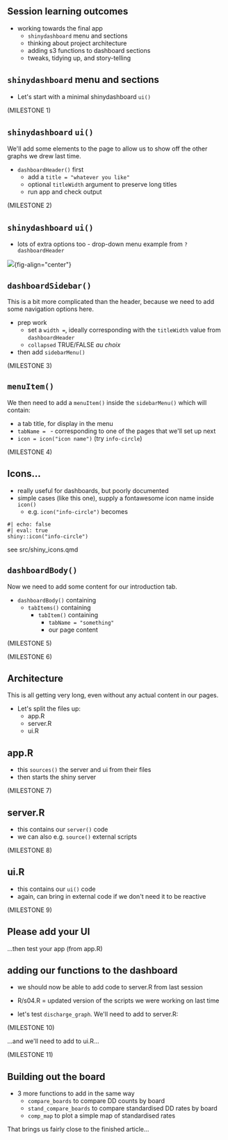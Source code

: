 ## Session learning outcomes

+ working towards the final app
  + `shinydashboard` menu and sections
  + thinking about project architecture
  + adding s3 functions to dashboard sections
  + tweaks, tidying up, and story-telling

  
## `shinydashboard` menu and sections
  
+ Let's start with a minimal shinydashboard `ui()`

(MILESTONE 1)

## `shinydashboard` `ui()`

We'll add some elements to the page to allow us to show off the other graphs we drew last time.

+ `dashboardHeader()` first
  + add a `title = "whatever you like"`
  + optional `titleWidth` argument to preserve long titles
  + run app and check output

(MILESTONE 2)

## `shinydashboard` `ui()`

+ lots of extra options too - drop-down menu example from `?dashboardHeader`

![](../src/images/menu.png){fig-align="center"}

## `dashboardSidebar()`

This is a bit more complicated than the header, because we need to add some navigation options here.

+ prep work
  + set a `width =`, ideally corresponding with the `titleWidth` value from `dashboardHeader`
  + `collapsed` TRUE/FALSE *au choix*
+ then add `sidebarMenu()`

(MILESTONE 3)

## `menuItem()`

We then need to add a `menuItem()` inside the `sidebarMenu()` which will contain:
  + a tab title, for display in the menu
  + `tabName = ` - corresponding to one of the pages that we'll set up next
  + `icon = icon("icon name")` (try `info-circle`)

(MILESTONE 4)

## Icons...
+ really useful for dashboards, but poorly documented
+ simple cases (like this one), supply a fontawesome icon name inside `icon()`
  + e.g. `icon("info-circle")` becomes 
  
```{r}
#| echo: false
#| eval: true
shiny::icon("info-circle")
```
see src/shiny_icons.qmd

## `dashboardBody()`

Now we need to add some content for our introduction tab.

+ `dashboardBody()` containing
  + `tabItems()` containing
    + `tabItem()` containing
      + `tabName = "something"`
      + our page content

(MILESTONE 5)

(MILESTONE 6)

## Architecture

This is all getting very long, even without any actual content in our pages.

+ Let's split the files up:
  + app.R
  + server.R
  + ui.R

## app.R

+ this `sources()` the server and ui from their files
+ then starts the shiny server

(MILESTONE 7)

## server.R

+ this contains our `server()` code
+ we can also e.g. `source()` external scripts

(MILESTONE 8)

## ui.R

+ this contains our `ui()` code
+ again, can bring in external code if we don't need it to be reactive

(MILESTONE 9)

## Please add your UI

...then test your app (from app.R)

## adding our functions to the dashboard

+ we should now be able to add code to server.R from last session

+ R/s04.R = updated version of the scripts we were working on last time
+ let's test `discharge_graph`. We'll need to add to server.R:

(MILESTONE 10)

...and we'll need to add to ui.R...

(MILESTONE 11)

## Building out the board

+ 3 more functions to add in the same way
  + `compare_boards` to compare DD counts by board
  + `stand_compare_boards` to compare standardised DD rates by board
  + `comp_map` to plot a simple map of standardised rates
  
That brings us fairly close to the finished article...

<!-- something here to fill -->












